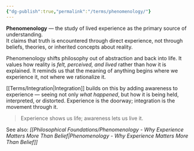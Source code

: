```yaml
---
{"dg-publish":true,"permalink":"/terms/phenomenology/"}
---
```


**Phenomenology** — the study of lived experience as the primary source of understanding.  
It claims that truth is encountered through direct experience, not through beliefs, theories, or inherited concepts about reality.

Phenomenology shifts philosophy out of abstraction and back into life. It values how reality is _felt, perceived, and lived_ rather than how it is explained. It reminds us that the meaning of anything begins where we experience it, not where we rationalize it.

[[Terms/Integration\|Integration]] builds on this by adding awareness to experience — seeing not only _what happened_, but how it is being held, interpreted, or distorted. Experience is the doorway; integration is the movement through it.

> Experience shows us life; awareness lets us live it.

See also: _[[Philosophical Foundations/Phenomenology - Why Experience Matters More Than Belief\|Phenomenology - Why Experience Matters More Than Belief]]_